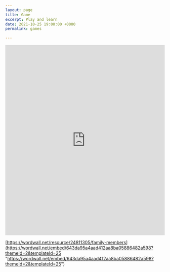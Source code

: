 ```yaml
---
layout: page
title: Game
excerpt: Play and learn
date: 2021-10-25 19:00:00 +0000
permalink: games

---
```

<iframe src="https://wordwall.net/embed/643da95a4aad412aa8ba05886482a598?themeId=2&templateId=25" width="100%" height="600px" frameborder="0" allowfullscreen></iframe>

[https://wordwall.net/resource/24811305/family-members](https://wordwall.net/embed/643da95a4aad412aa8ba05886482a598?themeId=2&templateId=25 "https://wordwall.net/embed/643da95a4aad412aa8ba05886482a598?themeId=2&templateId=25")